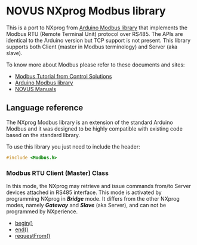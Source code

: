 # NOVUS NXprog Modbus library

This is a port to NXprog from [Arduino Modbus library](https://www.arduino.cc/en/ArduinoModbus/ArduinoModbus) that implements the Modbus RTU (Remote Terminal Unit) protocol over RS485. The APIs are identical to the Arduino version but TCP support is not present. This library supports both Client (master in Modbus terminology) and Server (aka slave).

To know more about Modbus please refer to these documents and sites:
* [Modbus Tutorial from Control Solutions](https://www.csimn.com/CSI_pages/Modbus101.html)
* [Arduino Modbus library](https://www.arduino.cc/en/ArduinoModbus/ArduinoModbus)
* [NOVUS Manuals](https://www.novusautomation.com/site/default.asp?Idioma=1&TroncoID=926290&SecaoID=619163&SubsecaoID=0)

## Language reference
The NXprog Modbus library is an extension of the standard Arduino Modbus and it was designed to be highly compatible with existing code based on the standard library.

To use this library you just need to include the header:
```C
#include <Modbus.h>
```
### Modbus RTU Client (Master) Class

In this mode, the NXprog may retrieve and issue commands from/to Server devices attached in RS485 interface. This mode is activated by programming NXprog in ***Bridge*** mode. It differs from the other NXprog modes, namely ***Gateway*** and ***Slave*** (aka Server), and can not be programmed by NXperience. 

  * [begin()](./ModbusClient.md#begin)
  * [end()](./ModbusClient.md#end)
  * [requestFrom()](./ModbusClient.md#requestFrom)
